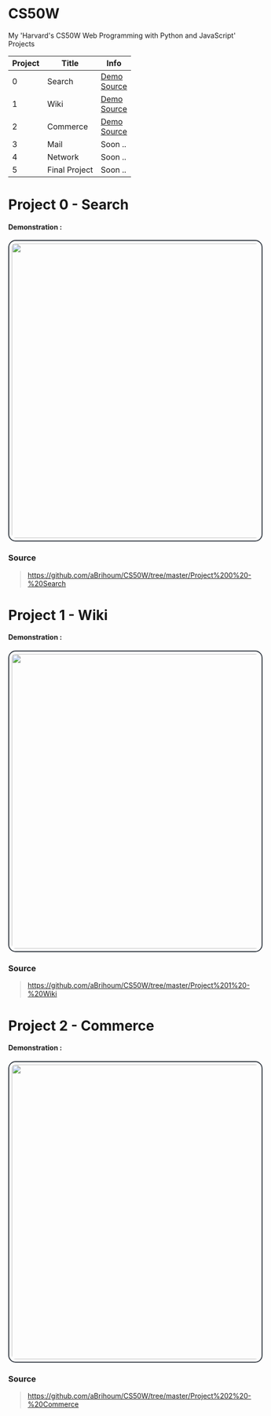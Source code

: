 # CS50W

My 'Harvard's CS50W Web Programming with Python and JavaScript' Projects

| **Project** | **Title**     | **Info**                                                                                                                     |
| ----------- | ------------- | ---------------------------------------------------------------------------------------------------------------------------- |
| 0           | Search        | [Demo](https://youtu.be/EQiRahY8rEQ) <br> [Source](https://github.com/aBrihoum/CS50W/tree/master/Project%200%20-%20Search)   |
| 1           | Wiki          | [Demo](https://youtu.be/C2PkacDEohA) <br> [Source](https://github.com/aBrihoum/CS50W/tree/master/Project%201%20-%20Wiki)     |
| 2           | Commerce      | [Demo](https://youtu.be/h6XkrUb5NXU) <br> [Source](https://github.com/aBrihoum/CS50W/tree/master/Project%202%20-%20Commerce) |
| 3           | Mail          | Soon ..                                                                                                                      |
| 4           | Network       | Soon ..                                                                                                                      |
| 5           | Final Project | Soon ..                                                                                                                      |

# Project 0 - Search

#### Demonstration :

<div align="center">
<a href="https://youtu.be/EQiRahY8rEQp" target="_blank" rel="noopener noreferrer">
<img width="600" src="https://i.imgur.com/KvqVOAQ.png" style="border:2px solid #343b44;padding:5px;border-radius:15px">
</a>
</div>

### Source

> https://github.com/aBrihoum/CS50W/tree/master/Project%200%20-%20Search

# Project 1 - Wiki

#### Demonstration :

<div align="center">
<a href="https://youtu.be/C2PkacDEohA" target="_blank" rel="noopener noreferrer">
<img width="600" src="https://i.imgur.com/GTQ74JI.png" style="border:2px solid #343b44;padding:5px;border-radius:15px">
</a>
</div>

### Source

> https://github.com/aBrihoum/CS50W/tree/master/Project%201%20-%20Wiki

# Project 2 - Commerce

#### Demonstration :

<div align="center">
<a href="https://youtu.be/h6XkrUb5NXU" target="_blank" rel="noopener noreferrer">
<img width="600" src="https://i.imgur.com/TxIjVJc.png" style="border:2px solid #343b44;padding:5px;border-radius:15px">
</a>
</div>

### Source

> https://github.com/aBrihoum/CS50W/tree/master/Project%202%20-%20Commerce
